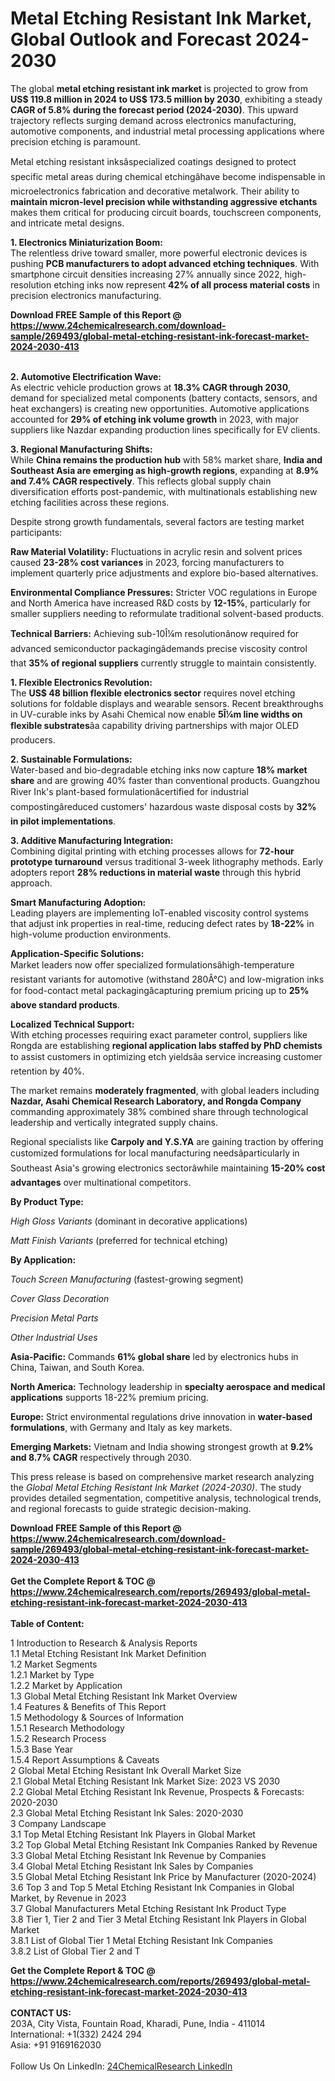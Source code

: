 <h1>Metal Etching Resistant Ink Market, Global Outlook and Forecast 2024-2030</h1><p>The global <strong>metal etching resistant ink market</strong> is projected to grow from <strong>US$ 119.8 million in 2024 to US$ 173.5 million by 2030</strong>, exhibiting a steady <strong>CAGR of 5.8% during the forecast period (2024-2030)</strong>. This upward trajectory reflects surging demand across electronics manufacturing, automotive components, and industrial metal processing applications where precision etching is paramount.</p><p>Metal etching resistant inksâspecialized coatings designed to protect specific metal areas during chemical etchingâhave become indispensable in microelectronics fabrication and decorative metalwork. Their ability to <strong>maintain micron-level precision while withstanding aggressive etchants</strong> makes them critical for producing circuit boards, touchscreen components, and intricate metal designs.</p><p><strong>1. Electronics Miniaturization Boom:</strong><br>
The relentless drive toward smaller, more powerful electronic devices is pushing <strong>PCB manufacturers to adopt advanced etching techniques</strong>. With smartphone circuit densities increasing 27% annually since 2022, high-resolution etching inks now represent <strong>42% of all process material costs</strong> in precision electronics manufacturing.</p><div><b>Download FREE Sample of this Report @ 
            <a href="https://www.24chemicalresearch.com/download-sample/269493/global-metal-etching-resistant-ink-forecast-market-2024-2030-413">
            https://www.24chemicalresearch.com/download-sample/269493/global-metal-etching-resistant-ink-forecast-market-2024-2030-413</a></b></div><br><p><strong>2. Automotive Electrification Wave:</strong><br>
As electric vehicle production grows at <strong>18.3% CAGR through 2030</strong>, demand for specialized metal components (battery contacts, sensors, and heat exchangers) is creating new opportunities. Automotive applications accounted for <strong>29% of etching ink volume growth</strong> in 2023, with major suppliers like Nazdar expanding production lines specifically for EV clients.</p><p><strong>3. Regional Manufacturing Shifts:</strong><br>
While <strong>China remains the production hub</strong> with 58% market share, <strong>India and Southeast Asia are emerging as high-growth regions</strong>, expanding at <strong>8.9% and 7.4% CAGR respectively</strong>. This reflects global supply chain diversification efforts post-pandemic, with multinationals establishing new etching facilities across these regions.</p><p>Despite strong growth fundamentals, several factors are testing market participants:</p><p><strong>Raw Material Volatility:</strong> Fluctuations in acrylic resin and solvent prices caused <strong>23-28% cost variances</strong> in 2023, forcing manufacturers to implement quarterly price adjustments and explore bio-based alternatives.</p><p><strong>Environmental Compliance Pressures:</strong> Stricter VOC regulations in Europe and North America have increased R&amp;D costs by <strong>12-15%</strong>, particularly for smaller suppliers needing to reformulate traditional solvent-based products.</p><p><strong>Technical Barriers:</strong> Achieving sub-10Î¼m resolutionânow required for advanced semiconductor packagingâdemands precise viscosity control that <strong>35% of regional suppliers</strong> currently struggle to maintain consistently.</p><p><strong>1. Flexible Electronics Revolution:</strong><br>
The <strong>US$ 48 billion flexible electronics sector</strong> requires novel etching solutions for foldable displays and wearable sensors. Recent breakthroughs in UV-curable inks by Asahi Chemical now enable <strong>5Î¼m line widths on flexible substrates</strong>âa capability driving partnerships with major OLED producers.</p><p><strong>2. Sustainable Formulations:</strong><br>
Water-based and bio-degradable etching inks now capture <strong>18% market share</strong> and are growing 40% faster than conventional products. Guangzhou River Ink's plant-based formulationâcertified for industrial compostingâreduced customers' hazardous waste disposal costs by <strong>32% in pilot implementations</strong>.</p><p><strong>3. Additive Manufacturing Integration:</strong><br>
Combining digital printing with etching processes allows for <strong>72-hour prototype turnaround</strong> versus traditional 3-week lithography methods. Early adopters report <strong>28% reductions in material waste</strong> through this hybrid approach.</p><p><strong>Smart Manufacturing Adoption:</strong><br>
	Leading players are implementing IoT-enabled viscosity control systems that adjust ink properties in real-time, reducing defect rates by <strong>18-22%</strong> in high-volume production environments.</p><p><strong>Application-Specific Solutions:</strong><br>
	Market leaders now offer specialized formulationsâhigh-temperature resistant variants for automotive (withstand 280Â°C) and low-migration inks for food-contact metal packagingâcapturing premium pricing up to <strong>25% above standard products</strong>.</p><p><strong>Localized Technical Support:</strong><br>
	With etching processes requiring exact parameter control, suppliers like Rongda are establishing <strong>regional application labs staffed by PhD chemists</strong> to assist customers in optimizing etch yieldsâa service increasing customer retention by 40%.</p><p>The market remains <strong>moderately fragmented</strong>, with global leaders including <strong>Nazdar, Asahi Chemical Research Laboratory, and Rongda Company</strong> commanding approximately 38% combined share through technological leadership and vertically integrated supply chains.</p><p>Regional specialists like <strong>Carpoly and Y.S.YA</strong> are gaining traction by offering customized formulations for local manufacturing needsâparticularly in Southeast Asia's growing electronics sectorâwhile maintaining <strong>15-20% cost advantages</strong> over multinational competitors.</p><p><strong>By Product Type:</strong></p><p><em>High Gloss Variants</em> (dominant in decorative applications)</p><p><em>Matt Finish Variants</em> (preferred for technical etching)</p><p><strong>By Application:</strong></p><p><em>Touch Screen Manufacturing</em> (fastest-growing segment)</p><p><em>Cover Glass Decoration</em></p><p><em>Precision Metal Parts</em></p><p><em>Other Industrial Uses</em></p><p><strong>Asia-Pacific:</strong> Commands <strong>61% global share</strong> led by electronics hubs in China, Taiwan, and South Korea.</p><p><strong>North America:</strong> Technology leadership in <strong>specialty aerospace and medical applications</strong> supports 18-22% premium pricing.</p><p><strong>Europe:</strong> Strict environmental regulations drive innovation in <strong>water-based formulations</strong>, with Germany and Italy as key markets.</p><p><strong>Emerging Markets:</strong> Vietnam and India showing strongest growth at <strong>9.2% and 8.7% CAGR</strong> respectively through 2030.</p><p>This press release is based on comprehensive market research analyzing the <em>Global Metal Etching Resistant Ink Market (2024-2030)</em>. The study provides detailed segmentation, competitive analysis, technological trends, and regional forecasts to guide strategic decision-making.</p><div><b>Download FREE Sample of this Report @ 
            <a href="https://www.24chemicalresearch.com/download-sample/269493/global-metal-etching-resistant-ink-forecast-market-2024-2030-413">
            https://www.24chemicalresearch.com/download-sample/269493/global-metal-etching-resistant-ink-forecast-market-2024-2030-413</a></b></div><br><div><b>Get the Complete Report & TOC @ 
            <a href="https://www.24chemicalresearch.com/reports/269493/global-metal-etching-resistant-ink-forecast-market-2024-2030-413">
            https://www.24chemicalresearch.com/reports/269493/global-metal-etching-resistant-ink-forecast-market-2024-2030-413</a></b></div><br>
            <b>Table of Content:</b><p>1 Introduction to Research & Analysis Reports<br />
    1.1 Metal Etching Resistant Ink Market Definition<br />
    1.2 Market Segments<br />
        1.2.1 Market by Type<br />
        1.2.2 Market by Application<br />
    1.3 Global Metal Etching Resistant Ink Market Overview<br />
    1.4 Features & Benefits of This Report<br />
    1.5 Methodology & Sources of Information<br />
        1.5.1 Research Methodology<br />
        1.5.2 Research Process<br />
        1.5.3 Base Year<br />
        1.5.4 Report Assumptions & Caveats<br />
2 Global Metal Etching Resistant Ink Overall Market Size<br />
    2.1 Global Metal Etching Resistant Ink Market Size: 2023 VS 2030<br />
    2.2 Global Metal Etching Resistant Ink Revenue, Prospects & Forecasts: 2020-2030<br />
    2.3 Global Metal Etching Resistant Ink Sales: 2020-2030<br />
3 Company Landscape<br />
    3.1 Top Metal Etching Resistant Ink Players in Global Market<br />
    3.2 Top Global Metal Etching Resistant Ink Companies Ranked by Revenue<br />
    3.3 Global Metal Etching Resistant Ink Revenue by Companies<br />
    3.4 Global Metal Etching Resistant Ink Sales by Companies<br />
    3.5 Global Metal Etching Resistant Ink Price by Manufacturer (2020-2024)<br />
    3.6 Top 3 and Top 5 Metal Etching Resistant Ink Companies in Global Market, by Revenue in 2023<br />
    3.7 Global Manufacturers Metal Etching Resistant Ink Product Type<br />
    3.8 Tier 1, Tier 2 and Tier 3 Metal Etching Resistant Ink Players in Global Market<br />
        3.8.1 List of Global Tier 1 Metal Etching Resistant Ink Companies<br />
        3.8.2 List of Global Tier 2 and T</p><div><b>Get the Complete Report & TOC @ 
            <a href="https://www.24chemicalresearch.com/reports/269493/global-metal-etching-resistant-ink-forecast-market-2024-2030-413">
            https://www.24chemicalresearch.com/reports/269493/global-metal-etching-resistant-ink-forecast-market-2024-2030-413</a></b></div><br><b>CONTACT US:</b><br>
            203A, City Vista, Fountain Road, Kharadi, Pune, India - 411014<br>
            International: +1(332) 2424 294<br>
            Asia: +91 9169162030 <br><br>
            Follow Us On LinkedIn: <a href="https://www.linkedin.com/company/24chemicalresearch/">24ChemicalResearch LinkedIn</a>